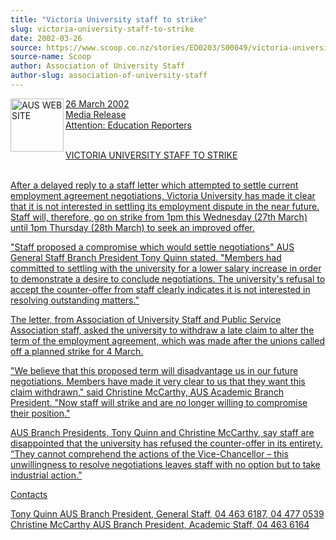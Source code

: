 ```yaml
---
title: "Victoria University staff to strike"
slug: victoria-university-staff-to-strike
date: 2002-03-26
source: https://www.scoop.co.nz/stories/ED0203/S00049/victoria-university-staff-to-strike.htm
source-name: Scoop
author: Association of University Staff
author-slug: association-of-university-staff
---
```


<p><a href="http://www.aus.ac.nz "><img align="left" width="85" height="85" src="http://www.aus.ac.nz/pictures/logo.gif" alt="AUS WEB SITE" border="0">26 March 2002<br>Media
Release<br>Attention: Education Reporters</a></p>

<p><a href="http://www.aus.ac.nz "><br>VICTORIA
UNIVERSITY STAFF TO STRIKE</a></p>

<p><a href="http://www.aus.ac.nz "><br>After a delayed reply to a
staff letter which attempted to settle current employment
agreement negotiations, Victoria University has made it
clear that it is not interested in settling its employment
dispute in the near future. Staff will, therefore, go on
strike from 1pm this Wednesday (27th March) until 1pm
Thursday (28th March) to seek an improved offer.</a></p>

<p><a href="http://www.aus.ac.nz ">"Staff
proposed a compromise which would settle negotiations" AUS
General Staff Branch President Tony Quinn stated. "Members
had committed to settling with the university for a lower
salary increase in order to demonstrate a desire to conclude
negotiations. The university's refusal to accept the
counter-offer from staff clearly indicates it is not
interested in resolving outstanding matters."</a></p>

<p><a href="http://www.aus.ac.nz ">The letter,
from Association of University Staff and Public Service
Association staff, asked the university to withdraw a late
claim to alter the term of the employment agreement, which
was made after the unions called off a planned strike for 4
March. </a></p>

<p><a href="http://www.aus.ac.nz ">"We believe that this proposed term will
disadvantage us in our future negotiations. Members have
made it very clear to us that they want this claim
withdrawn," said Christine McCarthy, AUS Academic Branch
President. "Now staff will strike and are no longer willing
to compromise their position."
</a></p><div class="article-left-box-wrapper"><div class="article-left-box"><a href="http://www.aus.ac.nz ">

</a></div></div><a href="http://www.aus.ac.nz ">
<p>AUS Branch Presidents, Tony
Quinn and Christine McCarthy, say staff are disappointed
that the university has refused the counter-offer in its
entirety. “They cannot comprehend the actions of the
Vice-Chancellor – this unwillingness to resolve negotiations
leaves staff with no option but to take industrial
action.”</p>



<p>Contacts<p>

<p>Tony Quinn 	AUS Branch President,
General Staff, 04 463 6187, 04 477 0539 <br>Christine
McCarthy	AUS Branch President, Academic Staff, 04 463
6164</p>



</a><p><a href="http://www.aus.ac.nz ">
</a>
         <br><p>





  
